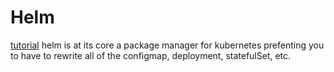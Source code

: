 # Helm

[tutorial](https://www.youtube.com/watch?v=-ykwb1d0DXU)
helm is at its core a package manager for kubernetes prefenting you to have to rewrite all of the configmap, deployment, statefulSet, etc.
